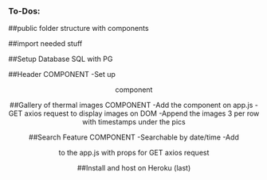 ### To-Dos:

##public folder structure with components

##import needed stuff

##Setup Database SQL with PG

##Header COMPONENT
-Set up <Header /> component

##Gallery of thermal images COMPONENT
-Add the <Gallery /> component on app.js
-GET axios request to display images on DOM
-Append the images 3 per row with timestamps under the pics

##Search Feature COMPONENT
-Searchable by date/time
-Add <Search /> to the app.js with props for GET axios request

##Install and host on Heroku (last)